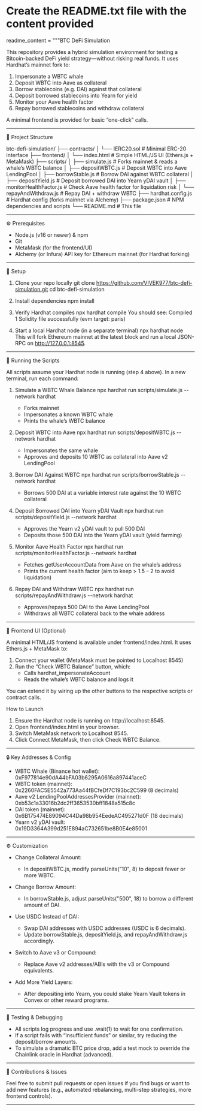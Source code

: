 # Create the README.txt file with the content provided
readme_content = """BTC DeFi Simulation

This repository provides a hybrid simulation environment for testing a Bitcoin-backed DeFi yield strategy—without risking real funds. It uses Hardhat’s mainnet fork to:

1. Impersonate a WBTC whale
2. Deposit WBTC into Aave as collateral
3. Borrow stablecoins (e.g. DAI) against that collateral
4. Deposit borrowed stablecoins into Yearn for yield
5. Monitor your Aave health factor
6. Repay borrowed stablecoins and withdraw collateral

A minimal frontend is provided for basic “one-click” calls.

---

📁 Project Structure

btc-defi-simulation/
├── contracts/
│   └── IERC20.sol                # Minimal ERC-20 interface
├── frontend/
│   └── index.html                # Simple HTML/JS UI (Ethers.js + MetaMask)
├── scripts/
│   ├── simulate.js               # Forks mainnet & reads a whale’s WBTC balance
│   ├── depositWBTC.js            # Deposit WBTC into Aave LendingPool
│   ├── borrowStable.js           # Borrow DAI against WBTC collateral
│   ├── depositYield.js           # Deposit borrowed DAI into Yearn yDAI vault
│   ├── monitorHealthFactor.js    # Check Aave health factor for liquidation risk
│   └── repayAndWithdraw.js       # Repay DAI + withdraw WBTC
├── hardhat.config.js             # Hardhat config (forks mainnet via Alchemy)
├── package.json                  # NPM dependencies and scripts
└── README.md                     # This file

---

⚙️ Prerequisites

- Node.js (v16 or newer) & npm
- Git
- MetaMask (for the frontend/UI)
- Alchemy (or Infura) API key for Ethereum mainnet (for Hardhat forking)

---

🔧 Setup

1. Clone your repo locally
   git clone https://github.com/VIVEK977/btc-defi-simulation.git
   cd btc-defi-simulation

2. Install dependencies
   npm install

3. Verify Hardhat compiles
   npx hardhat compile
   You should see:
   Compiled 1 Solidity file successfully (evm target: paris)

4. Start a local Hardhat node (in a separate terminal)
   npx hardhat node
   This will fork Ethereum mainnet at the latest block and run a local JSON-RPC on http://127.0.0.1:8545.

---

🚀 Running the Scripts

All scripts assume your Hardhat node is running (step 4 above). In a new terminal, run each command:

1. Simulate a WBTC Whale Balance
   npx hardhat run scripts/simulate.js --network hardhat
   - Forks mainnet
   - Impersonates a known WBTC whale
   - Prints the whale’s WBTC balance

2. Deposit WBTC into Aave
   npx hardhat run scripts/depositWBTC.js --network hardhat
   - Impersonates the same whale
   - Approves and deposits 10 WBTC as collateral into Aave v2 LendingPool

3. Borrow DAI Against WBTC
   npx hardhat run scripts/borrowStable.js --network hardhat
   - Borrows 500 DAI at a variable interest rate against the 10 WBTC collateral

4. Deposit Borrowed DAI into Yearn yDAI Vault
   npx hardhat run scripts/depositYield.js --network hardhat
   - Approves the Yearn v2 yDAI vault to pull 500 DAI
   - Deposits those 500 DAI into the Yearn yDAI vault (yield farming)

5. Monitor Aave Health Factor
   npx hardhat run scripts/monitorHealthFactor.js --network hardhat
   - Fetches getUserAccountData from Aave on the whale’s address
   - Prints the current health factor (aim to keep > 1.5 – 2 to avoid liquidation)

6. Repay DAI and Withdraw WBTC
   npx hardhat run scripts/repayAndWithdraw.js --network hardhat
   - Approves/repays 500 DAI to the Aave LendingPool
   - Withdraws all WBTC collateral back to the whale address

---

📱 Frontend UI (Optional)

A minimal HTML/JS frontend is available under frontend/index.html. It uses Ethers.js + MetaMask to:

1. Connect your wallet (MetaMask must be pointed to Localhost 8545)
2. Run the “Check WBTC Balance” button, which:
   - Calls hardhat_impersonateAccount
   - Reads the whale’s WBTC balance and logs it

You can extend it by wiring up the other buttons to the respective scripts or contract calls.

How to Launch

1. Ensure the Hardhat node is running on http://localhost:8545.
2. Open frontend/index.html in your browser.
3. Switch MetaMask network to Localhost 8545.
4. Click Connect MetaMask, then click Check WBTC Balance.

---

🔒 Key Addresses & Config

- WBTC Whale (Binance hot wallet):
  0xF977814e90dA44bFA03b6295A0616a897441aceC
- WBTC token (mainnet):
  0x2260FAC5E5542a773Aa44fBCfeDf7C193bc2C599 (8 decimals)
- Aave v2 LendingPoolAddressesProvider (mainnet):
  0xb53c1a33016b2dc2ff3653530bff1848a515c8c
- DAI token (mainnet):
  0x6B175474E89094C44Da98b954EedeAC495271d0F (18 decimals)
- Yearn v2 yDAI vault:
  0x19D3364A399d251E894aC732651be8B0E4e85001

---

⚙️ Customization

- Change Collateral Amount:
  - In depositWBTC.js, modify parseUnits("10", 8) to deposit fewer or more WBTC.

- Change Borrow Amount:
  - In borrowStable.js, adjust parseUnits("500", 18) to borrow a different amount of DAI.

- Use USDC Instead of DAI:
  - Swap DAI addresses with USDC addresses (USDC is 6 decimals).
  - Update borrowStable.js, depositYield.js, and repayAndWithdraw.js accordingly.

- Switch to Aave v3 or Compound:
  - Replace Aave v2 addresses/ABIs with the v3 or Compound equivalents.

- Add More Yield Layers:
  - After depositing into Yearn, you could stake Yearn Vault tokens in Convex or other reward programs.

---

🧪 Testing & Debugging

- All scripts log progress and use .wait(1) to wait for one confirmation.
- If a script fails with “insufficient funds” or similar, try reducing the deposit/borrow amounts.
- To simulate a dramatic BTC price drop, add a test mock to override the Chainlink oracle in Hardhat (advanced).

---

🤝 Contributions & Issues

Feel free to submit pull requests or open issues if you find bugs or want to add new features (e.g., automated rebalancing, multi-step strategies, more frontend controls).

---


